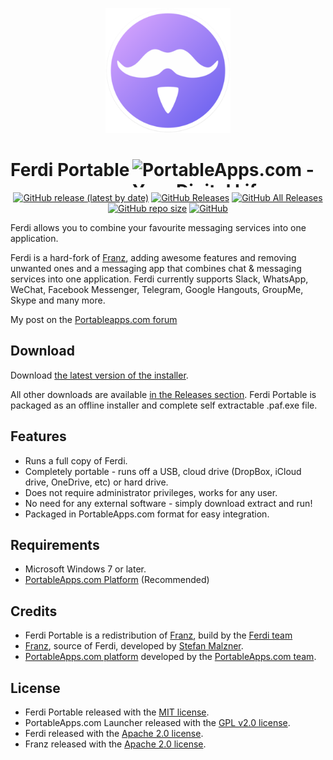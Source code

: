 <p align="center">
  <img src="./FerdiPortable/App/AppInfo/appicon_256.png" alt="Ferdi logo" width="200" />
</p>

# Ferdi Portable<a href="https://portableapps.com/"><img src="https://cdn.portableapps.com/portableapps.com_1546.png" width="309" height="45" alt="PortableApps.com - Your Digital Life, Anywhere" title="PortableApps.com - Your Digital Life, Anywhere" align="right"></a>

<p align="center">
  <a href="https://github.com/Makazzz/FerdiPortable/releases/latest"><img alt="GitHub release (latest by date)" src="https://img.shields.io/github/v/release/Makazzz/FerdiPortable?color=0cf&logo=Electron"></a>
  <a href="https://github.com/Makazzz/FerdiPortable/releases/latest"><img alt="GitHub Releases" src="https://img.shields.io/github/downloads/Makazzz/FerdiPortable/latest/total?color=purple"></a>
  <a href="https://github.com/Makazzz/FerdiPortable/releases"><img alt="GitHub All Releases" src="https://img.shields.io/github/downloads/Makazzz/FerdiPortable/total?color=0cf"></a>
  <a href="https://github.com/Makazzz/FerdiPortable"><img alt="GitHub repo size" src="https://img.shields.io/github/repo-size/Makazzz/FerdiPortable?color=purple"></a>
  <a href="https://raw.githubusercontent.com/Makazzz/FerdiPortable/master/LICENSE"><img alt="GitHub" src="https://img.shields.io/github/license/Makazzz/FerdiPortable?color=0cf"></a>
</p>

Ferdi allows you to combine your favourite messaging services into one application.

Ferdi is a hard-fork of [Franz](https://github.com/meetfranz/franz), adding awesome features and removing unwanted ones and a messaging app that combines chat & messaging services into one application. Ferdi currently supports Slack, WhatsApp, WeChat, Facebook Messenger, Telegram, Google Hangouts, GroupMe, Skype and many more.

My post on the [Portableapps.com forum](https://portableapps.com/node/xxxxxxx)

## Download

Download [the latest version of the installer][D1].

All other downloads are available [in the Releases section][D2]. Ferdi Portable
is packaged as an offline installer and complete self extractable .paf.exe file.

[D1]: https://github.com/Makazzz/FerdiPortable/releases/latest
[D2]: https://github.com/Makazzz/FerdiPortable/releases

## Features

*   Runs a full copy of Ferdi.
*   Completely portable - runs off a USB, cloud drive (DropBox, iCloud drive, OneDrive, etc) or hard drive.
*   Does not require administrator privileges, works for any user.
*   No need for any external software - simply download extract and run!
*   Packaged in PortableApps.com format for easy integration.

## Requirements

*   Microsoft Windows 7 or later.
*   [PortableApps.com Platform](https://portableapps.com/download) (Recommended)

## Credits

*   Ferdi Portable is a redistribution of [Franz](https://meetfranz.com), build by the [Ferdi team](https://getferdi.com/)
*   [Franz](https://meetfranz.com), source of Ferdi, developed by [Stefan Malzner](https://adlk.blog/).
*   [PortableApps.com platform](https://portableapps.com/download) developed by the [PortableApps.com team](https://portableapps.com).

## License

*   Ferdi Portable released with the [MIT license](https://raw.githubusercontent.com/Makazzz/FerdiPortable/master/LICENSE).
*   PortableApps.com Launcher released with the [GPL v2.0 license](https://raw.githubusercontent.com/Makazzz/FerdiPortable/master/FerdiPortable/Other/Source/LauncherLicense.txt).
*   Ferdi released with the [Apache 2.0 license](https://raw.githubusercontent.com/getferdi/ferdi/master/LICENSE).
*   Franz released with the [Apache 2.0 license](https://raw.githubusercontent.com/meetfranz/franz/master/LICENSE).
